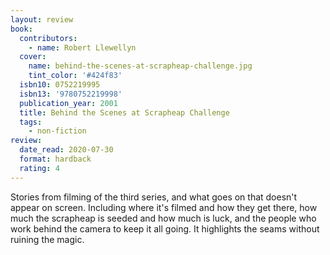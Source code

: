 ```yaml
---
layout: review
book:
  contributors:
    - name: Robert Llewellyn
  cover:
    name: behind-the-scenes-at-scrapheap-challenge.jpg
    tint_color: '#424f83'
  isbn10: 0752219995
  isbn13: '9780752219998'
  publication_year: 2001
  title: Behind the Scenes at Scrapheap Challenge
  tags:
    - non-fiction
review:
  date_read: 2020-07-30
  format: hardback
  rating: 4
---
```


Stories from filming of the third series, and what goes on that doesn't appear on screen.
Including where it's filmed and how they get there, how much the scrapheap is seeded and how much is luck, and the people who work behind the camera to keep it all going.
It highlights the seams without ruining the magic.
